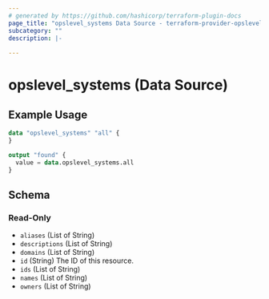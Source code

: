```yaml
---
# generated by https://github.com/hashicorp/terraform-plugin-docs
page_title: "opslevel_systems Data Source - terraform-provider-opslevel"
subcategory: ""
description: |-
  
---
```


# opslevel_systems (Data Source)



## Example Usage

```terraform
data "opslevel_systems" "all" {
}

output "found" {
  value = data.opslevel_systems.all
}
```

<!-- schema generated by tfplugindocs -->
## Schema

### Read-Only

- `aliases` (List of String)
- `descriptions` (List of String)
- `domains` (List of String)
- `id` (String) The ID of this resource.
- `ids` (List of String)
- `names` (List of String)
- `owners` (List of String)


